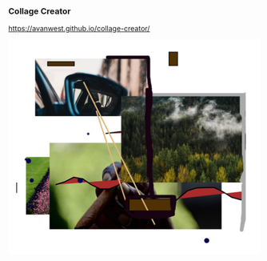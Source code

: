 ### Collage Creator

https://avanwest.github.io/collage-creator/

![collage_example1](Images/collage_example1.PNG)
